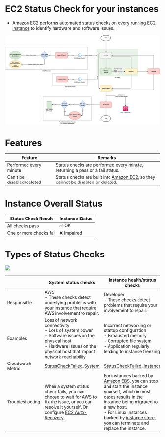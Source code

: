 # EC2 Status Check for your instances
- [Amazon EC2 performs automated status checks on every running EC2 instance](https://docs.aws.amazon.com/AWSEC2/latest/WindowsGuide/monitoring-system-instance-status-check.html) to identify hardware and software issues.

![](assets/EC2_Instance_LifeCycle.drawio.png)

# Features

| Feature                   | Remarks                                                                                      |
|---------------------------|----------------------------------------------------------------------------------------------|
| Performed every minute    | Status checks are performed every minute, returning a pass or a fail status.                 |
| Can't be disabled/deleted | Status checks are built into [Amazon EC2](Readme.md), so they cannot be disabled or deleted. |

# Instance Overall Status

| Status Check Result     | Instance Status       |
|-------------------------|-----------------------|
| All checks pass         | :white_check_mark: OK |
| One or more checks fail | :x: Impaired          |

# Types of Status Checks

![](https://docs.aws.amazon.com/images/AWSEC2/latest/WindowsGuide/images/status-check-tab.png)

|                   | System status checks                                                                                                                                                            | Instance health/status checks                                                                                                                                                                                                                                                                                                                                                                            |
|-------------------|---------------------------------------------------------------------------------------------------------------------------------------------------------------------------------|----------------------------------------------------------------------------------------------------------------------------------------------------------------------------------------------------------------------------------------------------------------------------------------------------------------------------------------------------------------------------------------------------------|
| Responsible       | AWS<br/>- These checks detect underlying problems with your instance that require AWS involvement to repair.                                                                    | Developer<br/>- These checks detect problems that require your involvement to repair.                                                                                                                                                                                                                                                                                                                    |
| Examples          | Loss of network connectivity <br/>- Loss of system power<br/>- Software issues on the physical host<br/>- Hardware issues on the physical host that impact network reachability | Incorrect networking or startup configuration<br/>- Exhausted memory<br/>- Corrupted file system<br/>- Application regularly leading to instance freezing.                                                                                                                                                                                                                                               |
| Cloudwatch Metric | [StatusCheckFailed_System](https://docs.aws.amazon.com/AWSEC2/latest/WindowsGuide/viewing_metrics_with_cloudwatch.html#status-check-metrics)                                    | [StatusCheckFailed_Instance](https://docs.aws.amazon.com/AWSEC2/latest/WindowsGuide/viewing_metrics_with_cloudwatch.html#status-check-metrics)                                                                                                                                                                                                                                                           |
| Troubleshooting   | When a system status check fails, you can choose to wait for AWS to fix the issue, or you can resolve it yourself. Or configure [EC2 Auto-Recovery](EC2AutoRecovery.md).        | For instances backed by [Amazon EBS](../../7_StorageServices/1_BlockStorageTypes/AmazonEBS/Readme.md), you can stop and start the instance yourself, which in most cases results in the instance being migrated to a new host. <br/>- For Linux instances backed by [instance store](../../7_StorageServices/1_BlockStorageTypes/AmazonEC2InstanceStore.md), you can terminate and replace the instance. |